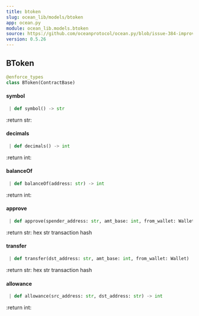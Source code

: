 ```yaml
---
title: btoken
slug: ocean_lib/models/btoken
app: ocean.py
module: ocean_lib.models.btoken
source: https://github.com/oceanprotocol/ocean.py/blob/issue-384-improve-docs/ocean_lib/models/btoken.py
version: 0.5.26
---
```

## BToken

```python
@enforce_types
class BToken(ContractBase)
```

#### symbol

```python
 | def symbol() -> str
```

:return str:

#### decimals

```python
 | def decimals() -> int
```

:return int:

#### balanceOf

```python
 | def balanceOf(address: str) -> int
```

:return int:

#### approve

```python
 | def approve(spender_address: str, amt_base: int, from_wallet: Wallet)
```

:return str: hex str transaction hash

#### transfer

```python
 | def transfer(dst_address: str, amt_base: int, from_wallet: Wallet)
```

:return str: hex str transaction hash

#### allowance

```python
 | def allowance(src_address: str, dst_address: str) -> int
```

:return int:

